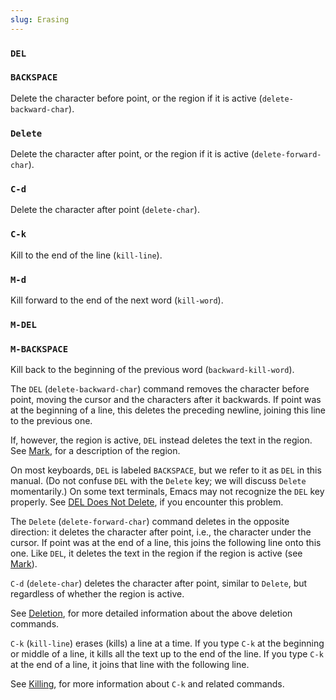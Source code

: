 ```yaml
---
slug: Erasing
---
```


### `DEL`

### `BACKSPACE`

Delete the character before point, or the region if it is active (`delete-backward-char`).

### `Delete`

Delete the character after point, or the region if it is active (`delete-forward-char`).

### `C-d`

Delete the character after point (`delete-char`).

### `C-k`

Kill to the end of the line (`kill-line`).

### `M-d`

Kill forward to the end of the next word (`kill-word`).

### `M-DEL`

### `M-BACKSPACE`

Kill back to the beginning of the previous word (`backward-kill-word`).

The `DEL` (`delete-backward-char`) command removes the character before point, moving the cursor and the characters after it backwards. If point was at the beginning of a line, this deletes the preceding newline, joining this line to the previous one.

If, however, the region is active, `DEL` instead deletes the text in the region. See [Mark](/docs/emacs/Mark), for a description of the region.

On most keyboards, `DEL` is labeled `BACKSPACE`, but we refer to it as `DEL` in this manual. (Do not confuse `DEL` with the `Delete` key; we will discuss `Delete` momentarily.) On some text terminals, Emacs may not recognize the `DEL` key properly. See [DEL Does Not Delete](/docs/emacs/DEL-Does-Not-Delete), if you encounter this problem.

The `Delete` (`delete-forward-char`) command deletes in the opposite direction: it deletes the character after point, i.e., the character under the cursor. If point was at the end of a line, this joins the following line onto this one. Like `DEL`, it deletes the text in the region if the region is active (see [Mark](/docs/emacs/Mark)).

`C-d` (`delete-char`) deletes the character after point, similar to `Delete`, but regardless of whether the region is active.

See [Deletion](/docs/emacs/Deletion), for more detailed information about the above deletion commands.

`C-k` (`kill-line`) erases (kills) a line at a time. If you type `C-k` at the beginning or middle of a line, it kills all the text up to the end of the line. If you type `C-k` at the end of a line, it joins that line with the following line.

See [Killing](/docs/emacs/Killing), for more information about `C-k` and related commands.
